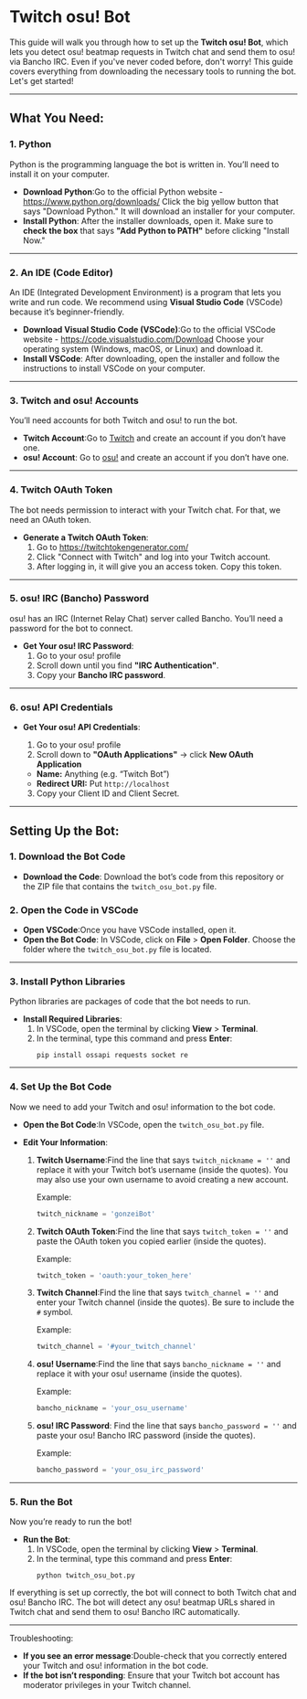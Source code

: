# Twitch osu! Bot

This guide will walk you through how to set up the **Twitch osu! Bot**, which lets you detect osu! beatmap requests in Twitch chat and send them to osu! via Bancho IRC. Even if you've never coded before, don't worry! This guide covers everything from downloading the necessary tools to running the bot. Let's get started!

---

## What You Need:

### 1. **Python**

Python is the programming language the bot is written in. You’ll need to install it on your computer.

- **Download Python**:Go to the official Python website - https://www.python.org/downloads/
  Click the big yellow button that says "Download Python." It will download an installer for your computer.
- **Install Python**:
  After the installer downloads, open it. Make sure to **check the box** that says **"Add Python to PATH"** before clicking "Install Now."

---

### 2. **An IDE (Code Editor)**

An IDE (Integrated Development Environment) is a program that lets you write and run code. We recommend using **Visual Studio Code** (VSCode) because it’s beginner-friendly.

- **Download Visual Studio Code (VSCode)**:Go to the official VSCode website - https://code.visualstudio.com/Download
  Choose your operating system (Windows, macOS, or Linux) and download it.
- **Install VSCode**:
  After downloading, open the installer and follow the instructions to install VSCode on your computer.

---

### 3. **Twitch and osu! Accounts**

You’ll need accounts for both Twitch and osu! to run the bot.

- **Twitch Account**:Go to [Twitch](https://www.twitch.tv/) and create an account if you don’t have one.
- **osu! Account**:
  Go to [osu!](https://osu.ppy.sh/home) and create an account if you don’t have one.

---

### 4. **Twitch OAuth Token**

The bot needs permission to interact with your Twitch chat. For that, we need an OAuth token.

- **Generate a Twitch OAuth Token**:
  1. Go to https://twitchtokengenerator.com/
  2. Click "Connect with Twitch" and log into your Twitch account.
  3. After logging in, it will give you an access token. Copy this token.

---

### 5. **osu! IRC (Bancho) Password**

osu! has an IRC (Internet Relay Chat) server called Bancho. You’ll need a password for the bot to connect.

- **Get Your osu! IRC Password**:
  1. Go to your osu! profile
  2. Scroll down until you find **"IRC Authentication"**.
  3. Copy your **Bancho IRC password**.

---


### 6. **osu! API Credentials**

- **Get Your osu! API Credentials**:

  1. Go to your osu! profile
  2. Scroll down to **"OAuth Applications"** → click  **New OAuth Application**

  * **Name:** Anything (e.g. “Twitch Bot”)
  * **Redirect URI:** Put `http://localhost`

  3. Copy your Client ID and Client Secret.

---

## Setting Up the Bot:

### 1. **Download the Bot Code**

- **Download the Code**:
  Download the bot’s code from this repository or the ZIP file that contains the `twitch_osu_bot.py` file.

### 2. **Open the Code in VSCode**

- **Open VSCode**:Once you have VSCode installed, open it.
- **Open the Bot Code**:
  In VSCode, click on **File** > **Open Folder**. Choose the folder where the `twitch_osu_bot.py` file is located.

---

### 3. **Install Python Libraries**

Python libraries are packages of code that the bot needs to run.

- **Install Required Libraries**:
  1. In VSCode, open the terminal by clicking **View** > **Terminal**.
  2. In the terminal, type this command and press **Enter**:
     ```
     pip install ossapi requests socket re
     ```

---

### 4. **Set Up the Bot Code**

Now we need to add your Twitch and osu! information to the bot code.

- **Open the Bot Code**:In VSCode, open the `twitch_osu_bot.py` file.
- **Edit Your Information**:

  1. **Twitch Username**:Find the line that says `twitch_nickname = ''` and replace it with your Twitch bot’s username (inside the quotes). You may also use your own username to avoid creating a new account.

     Example:

     ```python
     twitch_nickname = 'gonzeiBot'
     ```
  2. **Twitch OAuth Token**:Find the line that says `twitch_token = ''` and paste the OAuth token you copied earlier (inside the quotes).

     Example:

     ```python
     twitch_token = 'oauth:your_token_here'
     ```
  3. **Twitch Channel**:Find the line that says `twitch_channel = ''` and enter your Twitch channel (inside the quotes). Be sure to include the `#` symbol.

     Example:

     ```python
     twitch_channel = '#your_twitch_channel'
     ```
  4. **osu! Username**:Find the line that says `bancho_nickname = ''` and replace it with your osu! username (inside the quotes).

     Example:

     ```python
     bancho_nickname = 'your_osu_username'
     ```
  5. **osu! IRC Password**:
     Find the line that says `bancho_password = ''` and paste your osu! Bancho IRC password (inside the quotes).

     Example:

     ```python
     bancho_password = 'your_osu_irc_password'
     ```

---

### 5. **Run the Bot**

Now you’re ready to run the bot!

- **Run the Bot**:
  1. In VSCode, open the terminal by clicking **View** > **Terminal**.
  2. In the terminal, type this command and press **Enter**:
     ```
     python twitch_osu_bot.py
     ```

If everything is set up correctly, the bot will connect to both Twitch chat and osu! Bancho IRC. The bot will detect any osu! beatmap URLs shared in Twitch chat and send them to osu! Bancho IRC automatically.

---

Troubleshooting:

- **If you see an error message**:Double-check that you correctly entered your Twitch and osu! information in the bot code.
- **If the bot isn’t responding**:
  Ensure that your Twitch bot account has moderator privileges in your Twitch channel.
